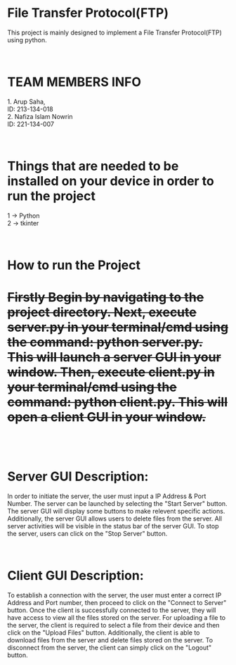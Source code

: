 <h1>File Transfer Protocol(FTP)</h1>
<p>This project is mainly designed to implement a File Transfer Protocol(FTP) using python.</p>
<br>
<h1>TEAM MEMBERS INFO</h1>
<p>1. Arup Saha, <br>
      ID: 213-134-018 <br>
   2. Nafiza Islam Nowrin <br>
      ID: 221-134-007 </p>
<br>
<h1>Things that are needed to be installed on your device in order to run the project</h1>
<p>1 -> Python <br>
   2 -> tkinter </p>
<br>
<h1>How to run the Project<h1>
<p><s>Firstly Begin by navigating to the project directory. Next, execute server.py in your terminal/cmd using the command: python server.py. This will launch a server GUI in your window. Then, execute client.py in your terminal/cmd using the command: python client.py. This will open a client GUI in your window.</s></p>
<br>
<h1>Server GUI Description:</h1>
<p>In order to initiate the server, the user must input a IP Address & Port Number. The server can be launched by selecting the "Start Server" button. The server GUI will display some buttons to make relevent specific actions. Additionally, the server GUI allows users to delete files from the server. All server activities will be visible in the status bar of the server GUI. To stop the server, users can click on the "Stop Server" button.</p>
<br>
<h1>Client GUI Description:</h1>
<p>To establish a connection with the server, the user must enter a correct IP Address and Port number, then proceed to click on the "Connect to Server" button. Once the client is successfully connected to the server, they will have access to view all the files stored on the server. For uploading a file to the server, the client is required to select a file from their device and then click on the "Upload Files" button. Additionally, the client is able to download files from the server and delete files stored on the server.
To disconnect from the server, the client can simply click on the "Logout" button.</p>

